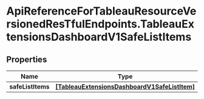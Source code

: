 # ApiReferenceForTableauResourceVersionedResTfulEndpoints.TableauExtensionsDashboardV1SafeListItems

## Properties

Name | Type | Description | Notes
------------ | ------------- | ------------- | -------------
**safeListItems** | [**[TableauExtensionsDashboardV1SafeListItem]**](TableauExtensionsDashboardV1SafeListItem.md) |  | [optional] 


